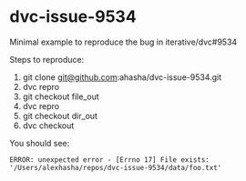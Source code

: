 # dvc-issue-9534
Minimal example to reproduce the bug in iterative/dvc#9534

Steps to reproduce:

1. git clone git@github.com:ahasha/dvc-issue-9534.git
2. dvc repro
3. git checkout file_out
4. dvc repro
5. git checkout dir_out
6. dvc checkout

You should see:
```
ERROR: unexpected error - [Errno 17] File exists: '/Users/alexhasha/repos/dvc-issue-9534/data/foo.txt'     
```
